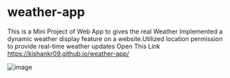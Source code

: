 # weather-app
This is a Mini Project of Web App to gives the real Weather
Implemented a dynamic weather display feature on a website.Utilized location permission to provide real-time weather updates
Open This Link
https://kishankr09.github.io/weather-app/

![image](https://github.com/Kishankr09/weather-app/assets/68832175/7d3c80a9-4b35-4b32-8f42-b031a49b5a01)

